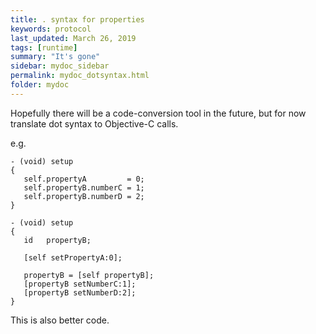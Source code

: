 ```yaml
---
title: . syntax for properties
keywords: protocol
last_updated: March 26, 2019
tags: [runtime]
summary: "It's gone"
sidebar: mydoc_sidebar
permalink: mydoc_dotsyntax.html
folder: mydoc
---
```



Hopefully there will be a code-conversion tool in the future, but for now
translate dot syntax to Objective-C calls.

e.g.

```
- (void) setup
{
   self.propertyA         = 0;
   self.propertyB.numberC = 1;
   self.propertyB.numberD = 2;
}
```

```
- (void) setup
{
   id   propertyB;

   [self setPropertyA:0];

   propertyB = [self propertyB];
   [propertyB setNumberC:1];
   [propertyB setNumberD:2];
}
```

This is also better code.


